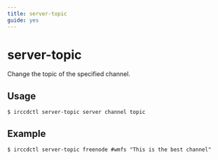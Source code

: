 ```yaml
---
title: server-topic
guide: yes
---
```


# server-topic

Change the topic of the specified channel.

## Usage

```nohighlight
$ irccdctl server-topic server channel topic
```

## Example

```nohighlight
$ irccdctl server-topic freenode #wmfs "This is the best channel"
```
